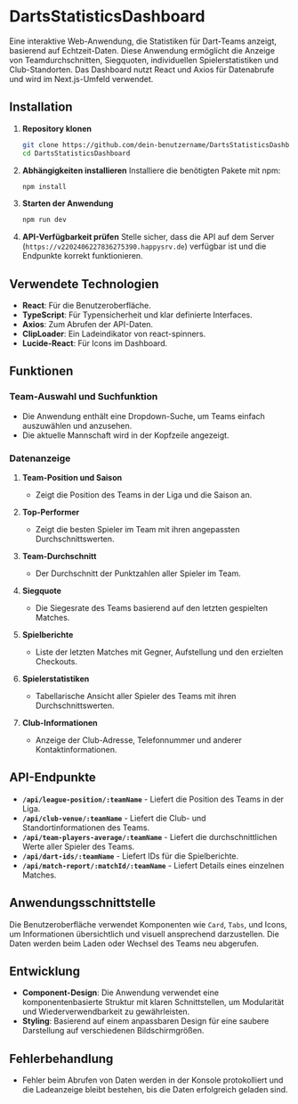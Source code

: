 # DartsStatisticsDashboard

Eine interaktive Web-Anwendung, die Statistiken für Dart-Teams anzeigt, basierend auf Echtzeit-Daten. Diese Anwendung ermöglicht die Anzeige von Teamdurchschnitten, Siegquoten, individuellen Spielerstatistiken und Club-Standorten. Das Dashboard nutzt React und Axios für Datenabrufe und wird im Next.js-Umfeld verwendet.

## Installation

1. **Repository klonen**
   ```bash
   git clone https://github.com/dein-benutzername/DartsStatisticsDashboard.git
   cd DartsStatisticsDashboard
   ```

2. **Abhängigkeiten installieren**
   Installiere die benötigten Pakete mit npm:
   ```bash
   npm install
   ```

3. **Starten der Anwendung**
   ```bash
   npm run dev
   ```

4. **API-Verfügbarkeit prüfen**
   Stelle sicher, dass die API auf dem Server (`https://v2202406227836275390.happysrv.de`) verfügbar ist und die Endpunkte korrekt funktionieren.

## Verwendete Technologien

- **React**: Für die Benutzeroberfläche.
- **TypeScript**: Für Typensicherheit und klar definierte Interfaces.
- **Axios**: Zum Abrufen der API-Daten.
- **ClipLoader**: Ein Ladeindikator von react-spinners.
- **Lucide-React**: Für Icons im Dashboard.

## Funktionen

### Team-Auswahl und Suchfunktion
- Die Anwendung enthält eine Dropdown-Suche, um Teams einfach auszuwählen und anzusehen.
- Die aktuelle Mannschaft wird in der Kopfzeile angezeigt.

### Datenanzeige

1. **Team-Position und Saison**
   - Zeigt die Position des Teams in der Liga und die Saison an.
   
2. **Top-Performer**
   - Zeigt die besten Spieler im Team mit ihren angepassten Durchschnittswerten.
   
3. **Team-Durchschnitt**
   - Der Durchschnitt der Punktzahlen aller Spieler im Team.
   
4. **Siegquote**
   - Die Siegesrate des Teams basierend auf den letzten gespielten Matches.

5. **Spielberichte**
   - Liste der letzten Matches mit Gegner, Aufstellung und den erzielten Checkouts.

6. **Spielerstatistiken**
   - Tabellarische Ansicht aller Spieler des Teams mit ihren Durchschnittswerten.

7. **Club-Informationen**
   - Anzeige der Club-Adresse, Telefonnummer und anderer Kontaktinformationen.

## API-Endpunkte

- **`/api/league-position/:teamName`** - Liefert die Position des Teams in der Liga.
- **`/api/club-venue/:teamName`** - Liefert die Club- und Standortinformationen des Teams.
- **`/api/team-players-average/:teamName`** - Liefert die durchschnittlichen Werte aller Spieler des Teams.
- **`/api/dart-ids/:teamName`** - Liefert IDs für die Spielberichte.
- **`/api/match-report/:matchId/:teamName`** - Liefert Details eines einzelnen Matches.

## Anwendungsschnittstelle

Die Benutzeroberfläche verwendet Komponenten wie `Card`, `Tabs`, und Icons, um Informationen übersichtlich und visuell ansprechend darzustellen. Die Daten werden beim Laden oder Wechsel des Teams neu abgerufen.

## Entwicklung

- **Component-Design**: Die Anwendung verwendet eine komponentenbasierte Struktur mit klaren Schnittstellen, um Modularität und Wiederverwendbarkeit zu gewährleisten.
- **Styling**: Basierend auf einem anpassbaren Design für eine saubere Darstellung auf verschiedenen Bildschirmgrößen.

## Fehlerbehandlung

- Fehler beim Abrufen von Daten werden in der Konsole protokolliert und die Ladeanzeige bleibt bestehen, bis die Daten erfolgreich geladen sind.

